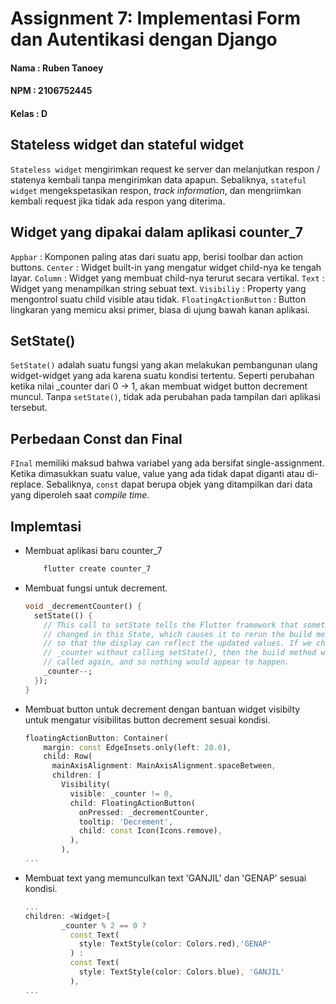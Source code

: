 # Assignment 7: Implementasi Form dan Autentikasi dengan Django

#### Nama    : Ruben Tanoey
#### NPM     : 2106752445
#### Kelas   : D

## Stateless widget dan stateful widget
`Stateless widget` mengirimkan request ke server dan melanjutkan respon / statenya kembali tanpa mengirimkan data apapun. Sebaliknya, `stateful widget` mengekspetasikan respon, *track information*, dan mengriimkan kembali request jika tidak ada respon yang diterima.

## Widget yang dipakai dalam aplikasi counter_7
`Appbar`    : Komponen paling atas dari suatu app, berisi toolbar dan action buttons.
`Center`    : Widget built-in yang mengatur widget child-nya ke tengah layar.
`Column`    : Widget yang membuat child-nya terurut secara vertikal.
`Text`      : Widget yang menampilkan string sebuat text.
`Visibiliy` : Property yang mengontrol suatu child visible atau tidak.
`FloatingActionButton`  : Button lingkaran yang memicu aksi primer, biasa di ujung bawah kanan aplikasi.

## SetState()
`SetState()` adalah suatu fungsi yang akan melakukan pembangunan ulang widget-widget yang ada karena suatu kondisi tertentu. Seperti perubahan ketika nilai _counter dari 0 -> 1, akan membuat widget button decrement muncul. Tanpa `setState()`, tidak ada perubahan pada tampilan dari aplikasi tersebut.

## Perbedaan Const dan Final
`FInal` memiliki maksud bahwa variabel yang ada bersifat single-assignment. Ketika dimasukkan suatu value, value yang ada tidak dapat diganti atau di-replace. Sebaliknya, `const` dapat berupa objek yang ditampilkan dari data yang diperoleh saat *compile time*.

## Implemtasi
- Membuat aplikasi baru counter_7
    ```dart
        flutter create counter_7
    ```
- Membuat fungsi untuk decrement.
    ```dart
    void _decrementCounter() {
      setState(() {
        // This call to setState tells the Flutter framework that something has
        // changed in this State, which causes it to rerun the build method below
        // so that the display can reflect the updated values. If we changed
        // _counter without calling setState(), then the build method would not be
        // called again, and so nothing would appear to happen.
        _counter--;
      });
    }
    ```
- Membuat button untuk decrement dengan bantuan widget visibilty untuk mengatur visibilitas button decrement sesuai kondisi.
    ```dart
    floatingActionButton: Container(
        margin: const EdgeInsets.only(left: 28.0),
        child: Row(
          mainAxisAlignment: MainAxisAlignment.spaceBetween,
          children: [
            Visibility(
              visible: _counter != 0,
              child: FloatingActionButton(
                onPressed: _decrementCounter,
                tooltip: 'Decrement',
                child: const Icon(Icons.remove),
              ),
            ),
    ...
    ```
- Membuat text yang memunculkan text 'GANJIL' dan 'GENAP' sesuai kondisi.
    ```dart
    ...
    children: <Widget>[
            _counter % 2 == 0 ?
              const Text(
                style: TextStyle(color: Colors.red),'GENAP'
              ) :
              const Text(
                style: TextStyle(color: Colors.blue), 'GANJIL'
              ),
    ...
    ```